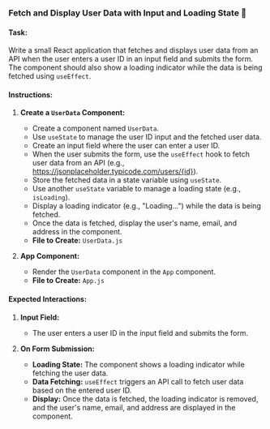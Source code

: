 ### Fetch and Display User Data with Input and Loading State 👤

#### Task:

Write a small React application that fetches and displays user data from an API when the user enters a user ID in an input field and submits the form. The component should also show a loading indicator while the data is being fetched using `useEffect`.

#### Instructions:

1. **Create a `UserData` Component:**

   - Create a component named `UserData`.
   - Use `useState` to manage the user ID input and the fetched user data.
   - Create an input field where the user can enter a user ID.
   - When the user submits the form, use the `useEffect` hook to fetch user data from an API (e.g., https://jsonplaceholder.typicode.com/users/{id}).
   - Store the fetched data in a state variable using `useState`.
   - Use another `useState` variable to manage a loading state (e.g., `isLoading`).
   - Display a loading indicator (e.g., "Loading...") while the data is being fetched.
   - Once the data is fetched, display the user's name, email, and address in the component.
   - **File to Create:** `UserData.js`

2. **App Component:**
   - Render the `UserData` component in the `App` component.
   - **File to Create:** `App.js`

#### Expected Interactions:

1. **Input Field:**

   - The user enters a user ID in the input field and submits the form.

2. **On Form Submission:**
   - **Loading State:** The component shows a loading indicator while fetching the user data.
   - **Data Fetching:** `useEffect` triggers an API call to fetch user data based on the entered user ID.
   - **Display:** Once the data is fetched, the loading indicator is removed, and the user's name, email, and address are displayed in the component.
